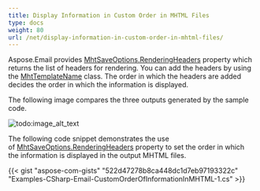 ```yaml
---
title: Display Information in Custom Order in MHTML Files
type: docs
weight: 80
url: /net/display-information-in-custom-order-in-mhtml-files/
---
```



Aspose.Email provides [MhtSaveOptions.RenderingHeaders](https://reference.aspose.com/error/404?path=email/net/aspose.email/mhtsaveoptions/properties/renderingheaders) property which returns the list of headers for rendering. You can add the headers by using the [MhtTemplateName](https://reference.aspose.com/email/net/aspose.email/mhttemplatename) class. The order in which the headers are added decides the order in which the information is displayed.

The following image compares the three outputs generated by the sample code.

![todo:image_alt_text](display-information-in-custom-order-in-mhtml-files_1.jpg)

The following code snippet demonstrates the use of [MhtSaveOptions.RenderingHeaders](https://reference.aspose.com/error/404?path=email/net/aspose.email/mhtsaveoptions/properties/renderingheaders) property to set the order in which the information is displayed in the output MHTML files.

{{< gist "aspose-com-gists" "522d47278b8ca448dc1d7eb97193322c" "Examples-CSharp-Email-CustomOrderOfInformationInMHTML-1.cs" >}}
